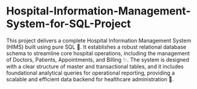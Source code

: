 # Hospital-Information-Management-System-for-SQL-Project

This project delivers a complete Hospital Information Management System (HIMS) built using pure SQL 💾. It establishes a robust relational database schema to streamline core hospital operations, including the management of Doctors, Patients, Appointments, and Billing ✨. The system is designed with a clear structure of master and transactional tables, and it includes foundational analytical queries for operational reporting, providing a scalable and efficient data backend for healthcare administration 🏥.
